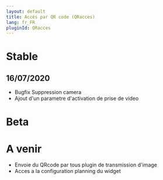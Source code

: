 ```yaml
---
layout: default
title: Accès par QR code (QRacces)
lang: fr_FR
pluginId: QRacces
---
```

# Stable
## 16/07/2020
* Bugfix Suppression camera
* Ajout d'un parametre d'activation de prise de video

# Beta

# A venir
* Envoie du QRcode par tous plugin de transmission d'image
* Acces a la configuration planning du widget
